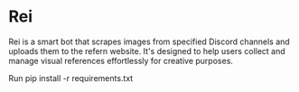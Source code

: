 # Rei
Rei is a smart bot that scrapes images from specified Discord channels and uploads them to the refern website. It's designed to help users collect and manage visual references effortlessly for creative purposes.

Run pip install -r requirements.txt
